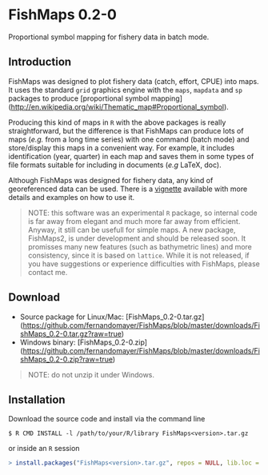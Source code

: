 # FishMaps 0.2-0

Proportional symbol mapping for fishery data in batch mode.

## Introduction

FishMaps was designed to plot fishery data (catch, effort, CPUE) into
maps. It uses the standard `grid` graphics engine with the `maps`, `mapdata` and `sp` packages to produce [proportional symbol mapping] (http://en.wikipedia.org/wiki/Thematic_map#Proportional_symbol).

Producing this kind of maps in `R` with the above packages is really straightforward, but the difference is that FishMaps can produce lots of maps (*e.g.* from a long time series) with one command (batch mode) and store/display this maps in a convenient way. For example, it includes identification (year, quarter) in each map and saves them in some types of file formats suitable for including in documents (*e.g* LaTeX, doc).

Although FishMaps was designed for fishery data, any kind of georeferenced data can be used. There is a [vignette](https://github.com/fernandomayer/FishMaps/blob/master/inst/doc/FishMaps_paper.pdf?raw=true) available with more details and examples on how to use it.

> NOTE: this software was an experimental `R` package, so internal code is far away from elegant and much more far away from efficient. Anyway, it still can be usefull for simple maps. A new package, FishMaps2, is under development and should be released soon. It promisses many new features (such as bathymetric lines) and more consistency, since it is based on `lattice`. While it is not released, if you have suggestions or experience difficulties with FishMaps, please contact me.

## Download

* Source package for Linux/Mac: [FishMaps_0.2-0.tar.gz] (https://github.com/fernandomayer/FishMaps/blob/master/downloads/FishMaps_0.2-0.tar.gz?raw=true)
* Windows binary: [FishMaps_0.2-0.zip] (https://github.com/fernandomayer/FishMaps/blob/master/downloads/FishMaps_0.2-0.zip?raw=true)

> NOTE: do not unzip it under Windows.


## Installation

Download the source code and install via the command line

```
$ R CMD INSTALL -l /path/to/your/R/library FishMaps<version>.tar.gz
```

or inside an `R` session

```R
> install.packages("FishMaps<version>.tar.gz", repos = NULL, lib.loc = "/path/to/your/R/library")
```
